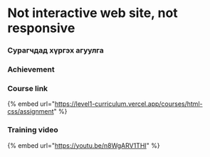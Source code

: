 # Not interactive web site, not responsive

### Сурагчдад хүргэх агуулга

### Achievement

### Course link

{% embed url="https://level1-curriculum.vercel.app/courses/html-css/assignment" %}

### Training video

{% embed url="https://youtu.be/n8WgARV1THI" %}
